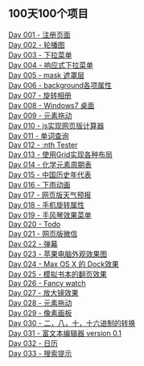 ## 100天100个项目

[Day 001 - 注册页面](day100/day001.html)  
[Day 002 - 轮播图](day100/day002.html)  
[Day 003 - 下拉菜单](day100/day003.html)  
[Day 004 - 响应式下拉菜单](day100/day004.html)  
[Day 005 - mask 遮罩层](day100/day005.html)  
[Day 006 - background各项属性](day100/day006.html)  
[Day 007 - 旋转相册](day100/day007.html)  
[Day 008 - Windows7 桌面](day100/day008.html)  
[Day 009 - 元素拖动](day100/day009.html)  
[Day 010 - js实现网页版计算器](day100/day010.html)  
[Day 011 - 单词查询](day100/day011.html)  
[Day 012 - :nth Tester](day100/day012.html)  
[Day 013 - 使用Grid实现各种布局](day100/day013.html)  
[Day 014 - 化学元素周期表](day100/day014.html)  
[Day 015 - 中国历史年代表](day100/day015.html)  
[Day 016 - 下雨动画](day100/day016.html)  
[Day 017 - 网页版天气预报](day100/day017.html)  
[Day 018 - 手机旋转属性](day100/day018.html)  
[Day 019 - 手风琴效果菜单](day100/day019.html)  
[Day 020 - Todo](day100/day020.html)  
[Day 021 - 网页版微信]()  
[Day 022 - 弹幕]()  
[Day 023 - 苹果电脑外观效果图](day100/day023.html)  
[Day 024 - Max OS X 的 Dock效果]()  
[Day 025 - 模拟书本的翻页效果]()  
[Day 026 - Fancy watch](day100/day026.html)  
[Day 027 - 放大镜效果]()  
[Day 028 - 元素拖动]()  
[Day 029 - 像素画板](day100/day029.html)  
[Day 030 - 二，八，十，十六进制的转换](day100/day030.html)  
[Day 031 - 富文本编辑器 version 0.1](day100/day031.html)  
[Day 032 - 日历](day100/day032.html)  
[Day 033 - 搜索提示](day100/day033.html)  